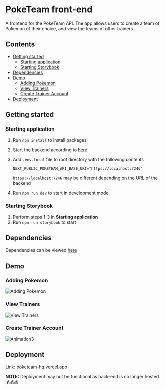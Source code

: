 # PokeTeam front-end

A frontend for the PokeTeam API. The app allows users to create a team of Pokemon of their choice, and view the teams of other trainers
## Contents
- [Getting started](#getting-started)
  - [Starting application](#starting-application)
  - [Starting Storybook](#starting-storybook)
- [Dependencies](#dependencies)
- [Demo](#demo)
  - [Adding Pokemon](#adding-pokemon)
  - [View Trainers](#view-trainers)
  - [Create Trainer Account](#create-trainer-account)
- [Deployment](#deployment)


## Getting started

### Starting application
1. Run `npm install` to install packages
2. Start the backend according to [here](https://github.com/rl16432/poketeam-backend/blob/main/README.md)
3. Add `.env.local` file to root directory with the following contents
  
    `NEXT_PUBLIC_POKETEAM_API_BASE_URI="https://localhost:7246"`
  
    `https://localhost:7246` may be different depending on the URL of the backend
4. Run `npm run dev` to start in development mode 

### Starting Storybook
1. Perform steps 1-3 in **Starting application**
2. Run `npm run storybook` to start

## Dependencies

Dependencies can be viewed [here](https://github.com/rl16432/poketeam-frontend/blob/main/package.json)

## Demo

### Adding Pokemon
![Adding Pokemon](https://user-images.githubusercontent.com/65014987/216911064-59cc17ce-6a0c-47eb-a069-06aab605cd65.gif)
### View Trainers
![View Trainers](https://user-images.githubusercontent.com/65014987/216911157-482bdad1-7b2b-4ed0-a86f-620b6f3310cd.gif)
### Create Trainer Account
![Animation3](https://user-images.githubusercontent.com/65014987/216911168-52d27573-bbb2-4996-b0c2-10f2fbf3fc86.gif)

## Deployment
Link: [poketeam-hq.vercel.app](https://poketeam-hq.vercel.app)

**NOTE:** Deployment may not be functional as back-end is no longer hosted :moneybag::moneybag::moneybag:
